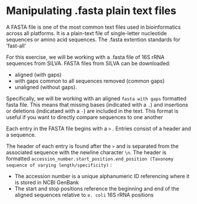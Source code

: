 # Manipulating .fasta plain text files #


A FASTA file is one of the most common text files used in bioinformatics across all platforms. 
It is a plain-text file of single-letter nucleotide sequences or amino acid sequences. 
The .fasta extention standards for 'fast-all'

For this exercise, we will be working with a .fasta file of 16S rRNA sequences from SILVA. 
FASTA files from SILVA can be downloaded:

* aligned (with gaps)
* with gaps common to all sequences removed (common gaps)
* unaligned (without gaps).

Specifically, we will be working with an aligned `fasta with gaps` formatted fasta file. This means that missing bases (indicated with a `.`) and insertions or deletions (indicataed with a `-`) are included in the text. This format is useful if you want to directly compare sequences to one another

Each entry in the FASTA file begins with a `>` . Entries consist of a header and a sequence. 

The header of each entry is found after the `>` and is separated from the associated sequence with the newline character `\n`. The header is formatted `accession_number.start_position.end_position (Taxonomy sequence of varying length/specificity)` :

* The accession number is a unique alphanumeric ID referencing where it is stored in NCBI GenBank
* The start and stop positions reference the beginning and end of the aligned sequences relative to `e. coli` 16S rRNA positions

